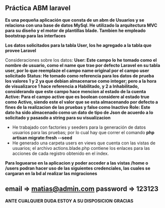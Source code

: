 ## Práctica ABM laravel

**Es una pequeña aplicación que consta de un abm de Usuarios y se relaciona con una base de datos MySql. He utilizado la arquitectura MVC para su diseño y el motor de plantillas blade. Tambien he empleado bootstrap para las interfaces**

**Los datos solicitados para la tabla User, los he agregado a la tabla que provee Laravel**

Consideraciones sobre los datos: 
**User: Este campo lo he tomado como el nombre de usuario, como el name que trae por defecto Laravel en su tabla user, por lo que reemplaze el campo name original por el campo user solicitado**
**Status: He tomado como referencia para los datos de prueba los valores 1 y 2 ya que debian almacenarse como integer; pero a la hora de visualizarce 1 hace referencia a Habilitado, y 2 a Inhabilitado, considerando que este campo hace mencion al estado de la cuenta**
**Active: Para el campo active que es boolean considere al estado true como Activo, siendo este el valor que se esta almacenando por defecto a fines de la realizacion de las pruebas y false como Inactivo**
**Role: Este dato ha sido almacenado como un dato de tipo de Json de acuerdo a lo solicitado y pasasdo a string para su visualizacion**

- He trabajado con factories y seeders para la generación de datos usuarios para las pruebas;
    por lo cual hay que correr el comando **php artisan migrate:fresh --seed**
- He generado una carpeta users en views que cuenta con las vistas de usuarios;
    el archivo actions.blade.php contiene los enlaces para las acciones de cada registro obtenido
    en el index.

**Para loguearse en la aplicacion y poder acceder a las vistas /home o /users podran hacer uso de las siguientes credenciales, las cuales se cargaran en la bd al realizar las migraciones**

**email    => matias@admin.com**
**password => 123123**
------------


**ANTE CUALQUIER DUDA ESTOY A SU DISPOSICION**
                                                **GRACIAS**

